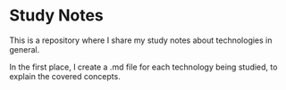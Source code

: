 # Study Notes
This is a repository where I share my study notes about technologies in general.

In the first place, I create a .md file for each technology being studied, to explain the covered concepts.
